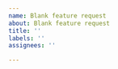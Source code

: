 ```yaml
---
name: Blank feature request
about: Blank feature request
title: ''
labels: ''
assignees: ''

---
```



